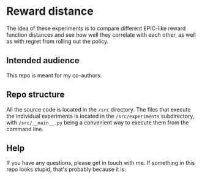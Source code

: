 # Reward distance
The idea of these experiments is to compare different EPIC-like
reward function distances and see how well they correlate with each other,
as well as with regret from rolling out the policy.

## Intended audience
This repo is meant for my co-authors.

## Repo structure
All the source code is located in the `/src` directory. The files that execute
the individual experiments is located in the `/src/experiments` subdirectory,
with `/src/__main__.py` being a convenient way to execute them from the command line.

## Help
If you have any questions, please get in touch with me. If something in this
repo looks stupid, that's probably because it is.

